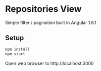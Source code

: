 # Repositories View
Simple filter / pagination built in Angular 1.6.1

## Setup
```bash
npm install
npm start
```
Open web browser to http://localhost:3000

